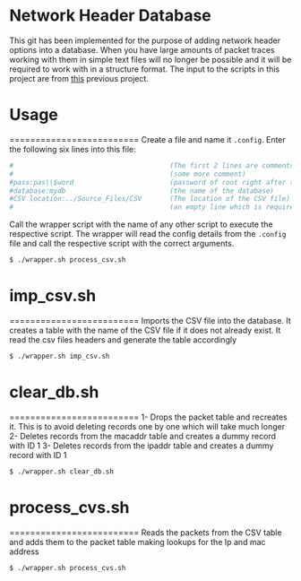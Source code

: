 # Network Header Database
This git has been implemented for the purpose of adding network header options into a database. When you have large amounts of packet traces
working with them in simple text files will no longer be possible and it will be required to work with in a structure format. The input
to the scripts in this project are from [this](https://github.com/pedrumj2/Pcap_Extractor) previous project.

# Usage
=========================
Create a file and name it `.config`. Enter the following six lines into this file:
```bash
#                                       (The first 2 lines are comments)
#                                       (some more comment)
#pass:pas\\$word                        (password of root right after the colon. Note that special characters must be escaped)
#database:mydb                          (the name of the database)
#CSV location:../Source_Files/CSV       (The location of the CSV file)
#                                       (an empty line which is required)
```

Call the wrapper script with the name of any other script to execute the respective script. The wrapper will read the config
details from the `.config` file and call the respective script with the correct arguments.

```bash
$ ./wrapper.sh process_csv.sh
```
# imp_csv.sh
=========================
Imports the CSV file into the database. It creates a table with the name of the CSV file if it does not already exist. It read 
the csv files headers and generate the table accordingly

```bash
$ ./wrapper.sh imp_csv.sh
```

# clear_db.sh
=========================
1- Drops the packet table and recreates it. This is to avoid deleting records one by one which will take much longer
2- Deletes records from the macaddr table and creates a dummy record with ID 1
3- Deletes records from the ipaddr table and creates a dummy record with ID 1

```bash
$ ./wrapper.sh clear_db.sh
```


# process_cvs.sh
=========================
Reads the packets from the CSV table and adds them to the packet table making lookups for the Ip and mac address

```bash
$ ./wrapper.sh process_cvs.sh
```
